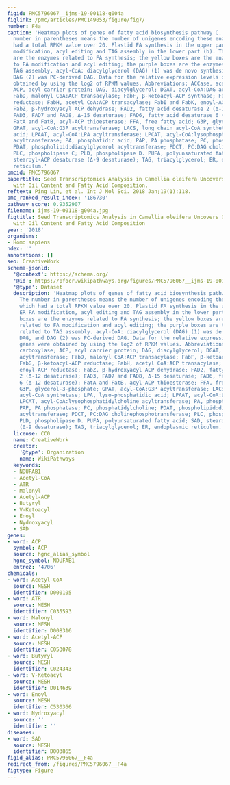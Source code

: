```yaml
---
figid: PMC5796067__ijms-19-00118-g004a
figlink: /pmc/articles/PMC149053/figure/fig7/
number: F4a
caption: 'Heatmap plots of genes of fatty acid biosynthesis pathway C. oleifera. The
  number in parentheses means the number of unigenes encoding these enzymes, which
  had a total RPKM value over 20. Plastid FA synthesis in the upper part (a); ER FA
  modification, acyl editing and TAG assembly in the lower part (b). The red boxes
  are the enzymes related to FA synthesis; the yellow boxes are the enzymes related
  to FA modification and acyl editing; the purple boxes are the enzymes related to
  TAG assembly. acyl-CoA: diacylglycerol (DAG) (1) was de novo synthesized DAG, and
  DAG (2) was PC-derived DAG. Data for the relative expression levels of genes were
  obtained by using the log2 of RPKM values. Abbreviations: ACCase, acetyl-CoA carboxylase;
  ACP, acyl carrier protein; DAG, diacylglycerol; DGAT, acyl-CoA:DAG acyltransferase;
  FabD, malonyl CoA:ACP transacylase; FabF, β-ketoacyl-ACP synthase; FabG, β-ketoacyl-ACP
  reductase; FabH, acetyl CoA:ACP transacylase; FabI and FabK, enoyl-ACP reductase;
  FabZ, β-hydroxyacyl ACP dehydrase; FAD2, fatty acid desaturase 2 (Δ-12 desaturase);
  FAD3, FAD7 and FAD8, Δ-15 desaturase; FAD6, fatty acid desaturase 6 (Δ-12 desaturase);
  FatA and FatB, acyl-ACP thioesterase; FFA, free fatty acid; G3P, glycerol-3-phosphate;
  GPAT, acyl-CoA:G3P acyltransferase; LACS, long chain acyl-CoA synthetase; LPA, lyso-phosphatidic
  acid; LPAAT, acyl-CoA:LPA acyltransferase; LPCAT, acyl-CoA:lysophosphatidylcholine
  acyltransferase; PA, phosphatidic acid; PAP, PA phosphatase; PC, phosphatidylcholine;
  PDAT, phospholipid:diacylglycerol acyltransferase; PDCT, PC:DAG cholinephosphotransferase;
  PLC, phospholipase C; PLD, phospholipase D. PUFA, polyunsaturated fatty acid; SAD,
  stearoyl-ACP desaturase (Δ-9 desaturase); TAG, triacylglycerol; ER, endoplasmic
  reticulum.'
pmcid: PMC5796067
papertitle: Seed Transcriptomics Analysis in Camellia oleifera Uncovers Genes Associated
  with Oil Content and Fatty Acid Composition.
reftext: Ping Lin, et al. Int J Mol Sci. 2018 Jan;19(1):118.
pmc_ranked_result_index: '186730'
pathway_score: 0.9352907
filename: ijms-19-00118-g004a.jpg
figtitle: Seed Transcriptomics Analysis in Camellia oleifera Uncovers Genes Associated
  with Oil Content and Fatty Acid Composition
year: '2018'
organisms:
- Homo sapiens
ndex: ''
annotations: []
seo: CreativeWork
schema-jsonld:
  '@context': https://schema.org/
  '@id': https://pfocr.wikipathways.org/figures/PMC5796067__ijms-19-00118-g004a.html
  '@type': Dataset
  description: 'Heatmap plots of genes of fatty acid biosynthesis pathway C. oleifera.
    The number in parentheses means the number of unigenes encoding these enzymes,
    which had a total RPKM value over 20. Plastid FA synthesis in the upper part (a);
    ER FA modification, acyl editing and TAG assembly in the lower part (b). The red
    boxes are the enzymes related to FA synthesis; the yellow boxes are the enzymes
    related to FA modification and acyl editing; the purple boxes are the enzymes
    related to TAG assembly. acyl-CoA: diacylglycerol (DAG) (1) was de novo synthesized
    DAG, and DAG (2) was PC-derived DAG. Data for the relative expression levels of
    genes were obtained by using the log2 of RPKM values. Abbreviations: ACCase, acetyl-CoA
    carboxylase; ACP, acyl carrier protein; DAG, diacylglycerol; DGAT, acyl-CoA:DAG
    acyltransferase; FabD, malonyl CoA:ACP transacylase; FabF, β-ketoacyl-ACP synthase;
    FabG, β-ketoacyl-ACP reductase; FabH, acetyl CoA:ACP transacylase; FabI and FabK,
    enoyl-ACP reductase; FabZ, β-hydroxyacyl ACP dehydrase; FAD2, fatty acid desaturase
    2 (Δ-12 desaturase); FAD3, FAD7 and FAD8, Δ-15 desaturase; FAD6, fatty acid desaturase
    6 (Δ-12 desaturase); FatA and FatB, acyl-ACP thioesterase; FFA, free fatty acid;
    G3P, glycerol-3-phosphate; GPAT, acyl-CoA:G3P acyltransferase; LACS, long chain
    acyl-CoA synthetase; LPA, lyso-phosphatidic acid; LPAAT, acyl-CoA:LPA acyltransferase;
    LPCAT, acyl-CoA:lysophosphatidylcholine acyltransferase; PA, phosphatidic acid;
    PAP, PA phosphatase; PC, phosphatidylcholine; PDAT, phospholipid:diacylglycerol
    acyltransferase; PDCT, PC:DAG cholinephosphotransferase; PLC, phospholipase C;
    PLD, phospholipase D. PUFA, polyunsaturated fatty acid; SAD, stearoyl-ACP desaturase
    (Δ-9 desaturase); TAG, triacylglycerol; ER, endoplasmic reticulum.'
  license: CC0
  name: CreativeWork
  creator:
    '@type': Organization
    name: WikiPathways
  keywords:
  - NDUFAB1
  - Acetyl-CoA
  - ATR
  - Malonyl
  - Acetyl-ACP
  - Butyryl
  - V-Ketoacyl
  - Enoyl
  - Nydroxyacyl
  - SAD
genes:
- word: ACP
  symbol: ACP
  source: hgnc_alias_symbol
  hgnc_symbol: NDUFAB1
  entrez: '4706'
chemicals:
- word: Acetyl-CoA
  source: MESH
  identifier: D000105
- word: ATR
  source: MESH
  identifier: C035593
- word: Malonyl
  source: MESH
  identifier: D008316
- word: Acetyl-ACP
  source: MESH
  identifier: C053078
- word: Butyryl
  source: MESH
  identifier: C024343
- word: V-Ketoacyl
  source: MESH
  identifier: D014639
- word: Enoyl
  source: MESH
  identifier: C530366
- word: Nydroxyacyl
  source: ''
  identifier: ''
diseases:
- word: SAD
  source: MESH
  identifier: D003865
figid_alias: PMC5796067__F4a
redirect_from: /figures/PMC5796067__F4a
figtype: Figure
---
```

